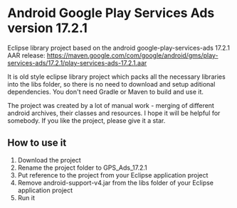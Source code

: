 # Android Google Play Services Ads version 17.2.1
Eclipse library project based on the android google-play-services-ads 17.2.1 AAR release:
https://maven.google.com/com/google/android/gms/play-services-ads/17.2.1/play-services-ads-17.2.1.aar

It is old style eclipse library project which packs all the necessary libraries into the libs folder, so there is no need to download and setup aditional dependencies. You don't need Gradle or Maven to build and use it.

The project was created by a lot of manual work - merging of different android archives, their classes and resources.
I hope it will be helpful for somebody. If you like the project, please give it a star.

## How to use it

1. Download the project
2. Rename the project folder to GPS_Ads_17.2.1
3. Put reference to the project from your Eclipse application project
4. Remove android-support-v4.jar from the libs folder of your Eclipse application project
5. Run it
